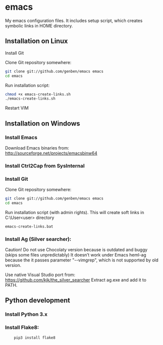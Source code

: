 emacs
========

My emacs configuration files.
It includes setup script, which creates symbolic links in HOME directory.


Installation on Linux
---------------------

Install Git

Clone Git repository somewhere:

``` bash
git clone git://github.com/genben/emacs emacs
cd emacs
```

Run installation script:

``` bash
chmod +x emacs-create-links.sh
./emacs-create-links.sh
```

Restart VIM


## Installation on Windows

### Install Emacs
Download Emacs binaries from:
http://sourceforge.net/projects/emacsbinw64

### Install Ctrl2Cap from SysInternal

### Install Git

Clone Git repository somewhere:
``` bash
git clone git://github.com/genben/emacs emacs
cd emacs
```

Run installation script (with admin rights).
This will create soft links in C:\User\<user> directory
``` bash
emacs-create-links.bat
```

### Install Ag (Silver searcher):

Caution! Do not use Chocolaty version because is outdated and buggy (skips some files unpredictably)
It doesn’t work under Emacs heml-ag because the it passes parameter "--vimgrep", which is not supported by old version.

Use native Visual Studio port from: https://github.com/kjk/the_silver_searcher
Extract ag.exe and add it to PATH.



## Python development

### Install Python 3.x

### Install Flake8:

``` bash
    pip3 install flake8
```


